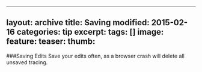 
---
layout: archive
title: Saving
modified: 2015-02-16
categories: tip
excerpt:
tags: []
image:
  feature:
  teaser:
  thumb:
---

###Saving Edits
Save your edits often, as a browser crash will delete all unsaved tracing.

